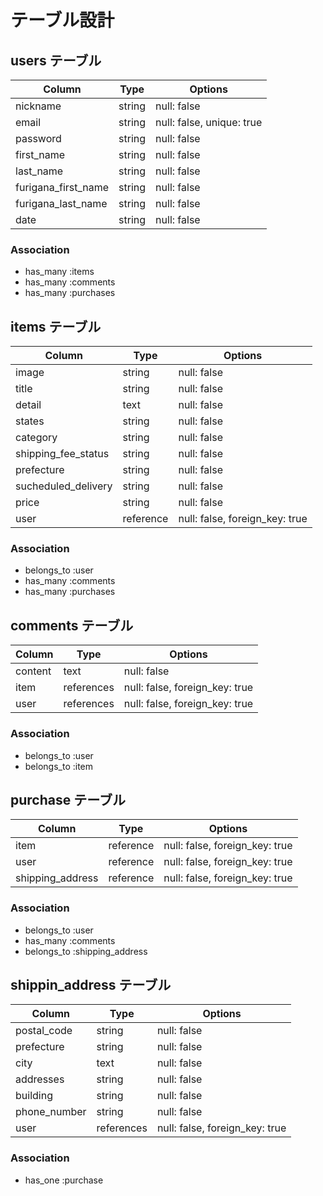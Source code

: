 # テーブル設計

## users テーブル

| Column              | Type   | Options     |
| ------------------- | ------ | ----------- |
| nickname            | string | null: false |
| email               | string | null: false, unique: true |
| password            | string | null: false |
| first_name          | string | null: false |
| last_name           | string | null: false |
| furigana_first_name | string | null: false |
| furigana_last_name  | string | null: false |
| date                | string | null: false |


### Association

- has_many :items
- has_many :comments
- has_many :purchases

## items テーブル

| Column              | Type   | Options     |
| ------------------- | ------ | ----------- |
| image               | string | null: false |
| title               | string | null: false |
| detail              | text   | null: false |
| states              | string | null: false |
| category            | string | null: false |
| shipping_fee_status | string | null: false |
| prefecture          | string | null: false |
| sucheduled_delivery | string | null: false |
| price               | string | null: false |
| user                | reference | null: false, foreign_key: true |

### Association
- belongs_to :user
- has_many :comments
- has_many :purchases


## comments テーブル

| Column  | Type       | Options                        |
| ------- | ---------- | ------------------------------ |
| content | text       | null: false                    |
| item    | references | null: false, foreign_key: true |
| user    | references | null: false, foreign_key: true |

### Association

- belongs_to :user
- belongs_to :item


## purchase テーブル

| Column           | Type      | Options                        |
| ---------------- | --------- | ------------------------------ |
| item             | reference | null: false, foreign_key: true |
| user             | reference | null: false, foreign_key: true |
| shipping_address | reference | null: false, foreign_key: true |


### Association
- belongs_to :user
- has_many :comments
- belongs_to :shipping_address

## shippin_address テーブル

| Column       | Type       | Options     |
| ------------ | ---------- | ----------- |
| postal_code  | string     | null: false |
| prefecture   | string     | null: false |
| city         | text       | null: false |
| addresses    | string     | null: false |
| building     | string     | null: false |
| phone_number | string     | null: false |
| user         | references | null: false, foreign_key: true |


### Association

- has_one :purchase




